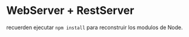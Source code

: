 # WebServer + RestServer


recuerden ejecutar ```npm install``` para reconstruir los modulos de Node.